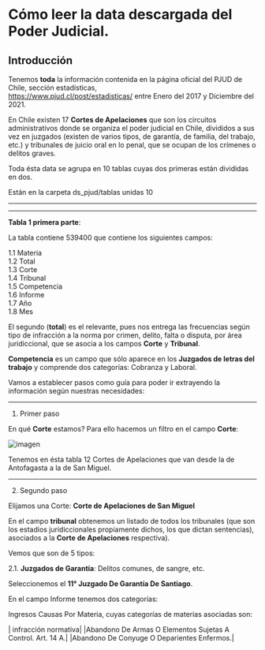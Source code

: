 # Cómo leer la data descargada del Poder Judicial.

## Introducción

Tenemos **toda** la información contenida en la página oficial del PJUD de Chile, sección estadísticas,\
https://www.pjud.cl/post/estadisticas/
entre Enero del 2017 y Diciembre del 2021.

En Chile existen 17 **Cortes de Apelaciones** que son los circuitos administrativos donde se organiza el poder judicial en  Chile, divididos a sus vez en juzgados (existen de varios tipos, de garantía, de familia, del trabajo, etc.) y tribunales de juicio oral en lo penal, que se ocupan de los crímenes o delitos graves.

Toda ésta data se agrupa en 10 tablas cuyas dos primeras están divididas en dos.

Están en la carpeta ds_pjud/tablas unidas 10

***
***

**Tabla 1 primera parte**:

La tabla contiene 539400 que contiene los siguientes campos:

1.1 Materia\
1.2 Total\
1.3 Corte\
1.4 Tribunal\
1.5 Competencia\
1.6 Informe\
1.7 Año\
1.8 Mes

El segundo (**total**) es el relevante, pues nos entrega las frecuencias según tipo de
infracción a la norma por crimen, delito, falta o disputa, por área juridiccional, que se asocia a los campos **Corte** y **Tribunal**. 

**Competencia** es un campo que sólo aparece en los **Juzgados de letras del trabajo**
y comprende dos categorías: Cobranza y Laboral.

Vamos a establecer pasos como guía para poder ir extrayendo la información según nuestras necesidades:

***

1. Primer paso

En qué **Corte** estamos? Para ello hacemos un filtro en el campo **Corte**: 

![imagen](https://user-images.githubusercontent.com/50757247/156581224-a96dd67e-8261-4431-9c0e-cb2c30e35ca5.png)

Tenemos en ésta tabla 12 Cortes de Apelaciones que van desde la de Antofagasta a la de San Miguel.

***

2. Segundo paso

Elijamos una Corte: **Corte de Apelaciones de San Miguel** 

En el campo **tribunal** obtenemos un listado de todos los tribunales (que son los estadios juridiccionales propiamente dichos, los que dictan sentencias), asociados a la **Corte de Apelaciones** respectiva).

Vemos que son de 5 tipos:

2.1. **Juzgados de Garantía**: Delitos comunes, de sangre, etc.

Seleccionemos el **11° Juzgado De Garantía De Santiago**.

En el campo Informe tenemos dos categorías: 

Ingresos Causas Por Materia, cuyas categorías de materias asociadas son:

| infracción normativa|
|Abandono De Armas O Elementos Sujetas A Control. Art. 14 A.|
|Abandono De Conyuge O Deparientes Enfermos.|

